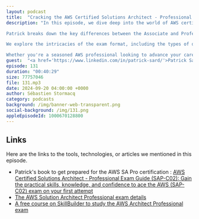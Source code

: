 ```yaml
---
layout: podcast
title:  "Cracking the AWS Certified Solutions Architect - Professional Exam"
description: "In this episode, we dive deep into the world of AWS certifications, specifically the prestigious Solutions Architect - Professional exam. Join us as we interview Patrick, a seasoned solution architect with extensive experience in preparing for and passing this challenging certification.

Patrick breaks down the key differences between the Associate and Professional levels, emphasizing the advanced knowledge and experience required for the latter. He shares valuable insights into the four domains covered by the exam: designing for organizational complexity, designing for new solutions, continuously improving existing solutions, and accelerating workload migration and modernization.

We explore the intricacies of the exam format, including the types of questions, time management strategies, and the importance of understanding the AWS Well-Architected Framework. Patrick also discusses the best resources for exam preparation, such as official AWS documentation, practice exams, and his own book, 'AWS Certified Solutions Architect Professional Exam Guide.'

Whether you're a seasoned AWS professional looking to advance your career or just starting your cloud journey, this episode offers invaluable guidance on how to tackle the AWS Certified Solutions Architect - Professional exam and achieve your certification goals."
guest:  "<a href='https://www.linkedin.com/in/patrick-sard/'>Patrick Sard</a>, Solution Architect, AWS."
episode: 131
duration: "00:40:29" 
size: 77757046
file: 131.mp3	
date: 2024-09-20 04:00:00 +0000
author: Sébastien Stormacq
category: podcasts
background: /img/banner-web-transparent.png
social-background: /img/131.png
appleEpisodeId: 1000670128800
---
```


## Links

Here are the links to the tools, technologies, or articles we mentioned in this episode.

- Patrick's book to get prepared for the AWS SA Pro certification : [AWS Certified Solutions Architect - Professional Exam Guide (SAP-C02): Gain the practical skills, knowledge, and confidence to ace the AWS (SAP-C02) exam on your first attempt](https://www.amazon.com/AWS-Certified-Solutions-Architect-Professional/dp/1801813132)
- [The AWS Solution Architect Professional exam details](https://aws.amazon.com/certification/certified-solutions-architect-professional/)
- [A free course on SkillBuilder to study the AWS Architect Professional exam](https://explore.skillbuilder.aws/learn/course/external/view/elearning/14951/exam-prep-standard-course-aws-certified-solutions-architect-professional-sap-c02)
